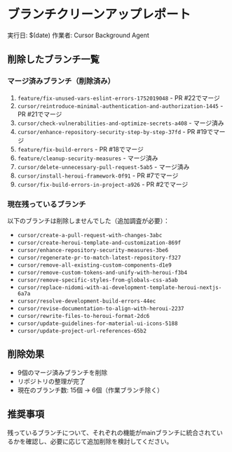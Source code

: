 # ブランチクリーンアップレポート

実行日: $(date)
作業者: Cursor Background Agent

## 削除したブランチ一覧

### マージ済みブランチ（削除済み）
1. `feature/fix-unused-vars-eslint-errors-1752019048` - PR #22でマージ
2. `cursor/reintroduce-minimal-authentication-and-authorization-1445` - PR #21でマージ
3. `cursor/check-vulnerabilities-and-optimize-secrets-a408` - マージ済み
4. `cursor/enhance-repository-security-step-by-step-37fd` - PR #19でマージ
5. `feature/fix-build-errors` - PR #18でマージ
6. `feature/cleanup-security-measures` - マージ済み
7. `cursor/delete-unnecessary-pull-request-5ab5` - マージ済み
8. `cursor/install-heroui-framework-0f91` - PR #7でマージ
9. `cursor/fix-build-errors-in-project-a926` - PR #2でマージ

### 現在残っているブランチ
以下のブランチは削除しませんでした（追加調査が必要）：
- `cursor/create-a-pull-request-with-changes-3abc`
- `cursor/create-heroui-template-and-customization-869f`
- `cursor/enhance-repository-security-measures-3be6`
- `cursor/regenerate-pr-to-match-latest-repository-f327`
- `cursor/remove-all-existing-custom-components-d1e9`
- `cursor/remove-custom-tokens-and-unify-with-heroui-f3b4`
- `cursor/remove-specific-styles-from-globals-css-a5ab`
- `cursor/replace-nidomi-with-ai-development-template-heroui-nextjs-6a7a`
- `cursor/resolve-development-build-errors-44ec`
- `cursor/revise-documentation-to-align-with-heroui-2237`
- `cursor/rewrite-files-to-heroui-format-2dc6`
- `cursor/update-guidelines-for-material-ui-icons-5188`
- `cursor/update-project-url-references-65b2`

## 削除効果
- 9個のマージ済みブランチを削除
- リポジトリの整理が完了
- 現在のブランチ数: 15個 → 6個（作業ブランチ除く）

## 推奨事項
残っているブランチについて、それぞれの機能がmainブランチに統合されているかを確認し、必要に応じて追加削除を検討してください。

